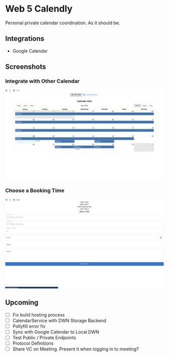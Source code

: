 # Web 5 Calendly

Personal private calendar coordination. As it should be.

## Integrations 

- Google Calendar

## Screenshots

### Integrate with Other Calendar
![Calendar](./public/calendar.png)

### Choose a Booking Time
![Book](./public/book.png)

## Upcoming

- [ ] Fix build hosting process
- [ ] CalendarService with DWN Storage Backend
- [ ] Pollyfill error fix
- [ ] Sync with Google Calendar to Local DWN
- [ ] Test Public / Private Endpoints
- [ ] Protocol Definitions
- [ ] Share VC on Meeting. Present it when logging in to meeting? 
